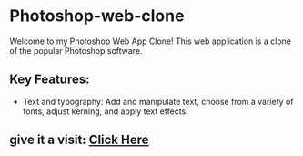 # Photoshop-web-clone
Welcome to my Photoshop Web App Clone!  This web application is a clone of the popular Photoshop software.
## Key Features:
- Text and typography: Add and manipulate text, choose from a variety of fonts, adjust kerning, and apply text effects.

## give it a visit: [Click Here](https://photoshoop.netlify.app/)
